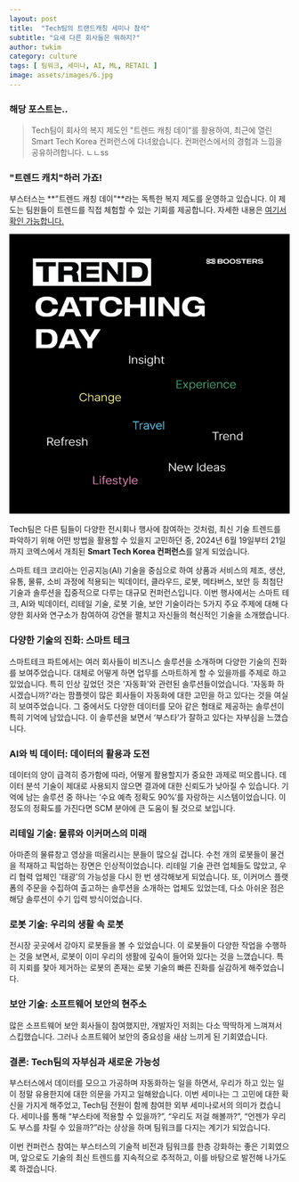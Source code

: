 ```yaml
---
layout: post
title:  "Tech팀의 트랜드캐칭 세미나 참석"
subtitle: "요새 다른 회사들은 뭐하지?"
author: twkim
category: culture
tags: [ 팀워크, 세미나, AI, ML, RETAIL ]
image: assets/images/6.jpg
---
```


### 해당 포스트는..
> Tech팀이 회사의 복지 제도인 "트렌드 캐칭 데이"를 활용하여, 최근에 열린 Smart Tech Korea 컨퍼런스에 다녀왔습니다. 컨퍼런스에서의 경험과 느낌을 공유하려합니다.
ㄴㄴss

### "트렌드 캐치"하러 가죠!

부스터스는 **"트렌드 캐칭 데이"**라는 독특한 복지 제도를 운영하고 있습니다. 이 제도는 팀원들이 트렌드를 직접 체험할 수 있는 기회를 제공합니다. 자세한 내용은 <a href="https://brunch.co.kr/@boosters/28">여기서 확인 가능합니다.</a>

<p style="text-align: center;">
  <img src="/assets/images/2024-07/trend-catching-day.png" alt="부스터스 트렌드 캐칭 데이">
</p>

Tech팀은 다른 팀들이 다양한 전시회나 행사에 참여하는 것처럼, 최신 기술 트렌드를 파악하기 위해 어떤 방법을 활용할 수 있을지 고민하던 중, 2024년 6월 19일부터 21일까지 코엑스에서 개최된 **Smart Tech Korea 컨퍼런스**를 알게 되었습니다.

스마트 테크 코리아는 인공지능(AI) 기술을 중심으로 하여 상품과 서비스의 제조, 생산, 유통, 물류, 소비 과정에 적용되는 빅데이터, 클라우드, 로봇, 메타버스, 보안 등 최첨단 기술과 솔루션을 집중적으로 다루는 대규모 컨퍼런스입니다. 이번 행사에서는 스마트 테크, AI와 빅데이터, 리테일 기술, 로봇 기술, 보안 기술이라는 5가지 주요 주제에 대해 다양한 회사와 연구소가 참여하여 강연을 펼치고 자신들의 혁신적인 기술을 소개했습니다.


### 다양한 기술의 진화: 스마트 테크

스마트테크 파트에서는 여러 회사들이 비즈니스 솔루션을 소개하며 다양한 기술의 진화를 보여주었습니다. 대체로 어떻게 하면 업무를 스마트하게 할 수 있을까를 주제로 하고 있었습니다. 특히 인상 깊었던 것은 '자동화'와 관련된 솔루션들이었습니다. '자동화 하시겠습니까?'라는 팜플렛이 많은 회사들이 자동화에 대한 고민을 하고 있다는 것을 여실히 보여주었습니다. 그 중에서도 다양한 데이터를 모아 같은 형태로 제공하는 솔루션이 특히 기억에 남았습니다. 이 솔루션을 보면서 ‘부스타’가 잘하고 있다는 자부심을 느꼈습니다.

### AI와 빅 데이터: 데이터의 활용과 도전

데이터의 양이 급격히 증가함에 따라, 어떻게 활용할지가 중요한 과제로 떠오릅니다. 데이터 분석 기술이 제대로 사용되지 않으면 결과에 대한 신뢰도가 낮아질 수 있습니다. 기억에 남는 솔루션 중 하나는 ‘수요 예측 정확도 90%’를 자랑하는 시스템이었습니다. 이 정도의 정확도를 가진다면 SCM 분야에 큰 도움이 될 것으로 보입니다.

### 리테일 기술: 물류와 이커머스의 미래

아마존의 물류창고 영상을 떠올리시는 분들이 많으실 겁니다. 수천 개의 로봇들이 물건을 적재하고 픽업하는 장면은 인상적이었습니다. 리테일 기술 관련 업체들도 많았고, 우리 협력 업체인 '태광'의 가능성을 다시 한 번 생각해보게 되었습니다. 또, 이커머스 플랫폼의 주문을 수집하여 출고하는 솔루션을 소개하는 업체도 있었는데, 다소 아쉬운 점은 해당 솔루션이 수기 입력 방식이었습니다.

### 로봇 기술: 우리의 생활 속 로봇

전시장 곳곳에서 강아지 로봇들을 볼 수 있었습니다. 이 로봇들이 다양한 작업을 수행하는 것을 보면서, 로봇이 이미 우리의 생활에 깊숙이 들어와 있다는 것을 느꼈습니다. 특히 지뢰를 찾아 제거하는 로봇의 존재는 로봇 기술의 빠른 진화를 실감하게 해주었습니다.

### 보안 기술: 소프트웨어 보안의 현주소

많은 소프트웨어 보안 회사들이 참여했지만, 개발자인 저희는 다소 딱딱하게 느껴져서 스킵했습니다. 그러나 소프트웨어 보안의 중요성을 새삼 느끼게 된 기회였습니다.

### 결론: Tech팀의 자부심과 새로운 가능성

부스터스에서 데이터를 모으고 가공하며 자동화하는 일을 하면서, 우리가 하고 있는 일이 정말 유용한지에 대한 의문을 가지고 일해왔습니다. 이번 세미나는 그 고민에 대한 확신을 가지게 해주었고, Tech팀 전원이 함께 참여한 외부 세미나로서의 의미가 컸습니다. 세미나를 통해 “부스타에 적용할 수 있을까?”, “우리도 저걸 해볼까?”, “언젠가 우리도 부스를 차릴 수 있을까?”라는 상상을 하며 팀워크를 다지는 계기가 되었습니다.

이번 컨퍼런스 참여는 부스터스의 기술적 비전과 팀워크를 한층 강화하는 좋은 기회였으며, 앞으로도 기술의 최신 트렌드를 지속적으로 추적하고, 이를 바탕으로 발전해 나가도록 하겠습니다.

